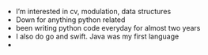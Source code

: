 
- I’m interested in cv, modulation, data structures
-  Down for anything python related
-  been writing python code everyday for almost two years
-  I also do go and swift.  Java was my first language
- 

<!---
Donny-GUI/Donny-GUI is a ✨ special ✨ repository because its `README.md` (this file) appears on your GitHub profile.
You can click the Preview link to take a look at your changes.
--->
